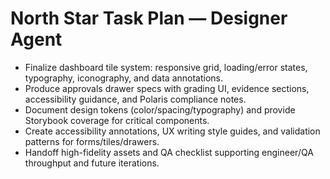 # North Star Task Plan — Designer Agent

- Finalize dashboard tile system: responsive grid, loading/error states, typography, iconography, and data annotations.
- Produce approvals drawer specs with grading UI, evidence sections, accessibility guidance, and Polaris compliance notes.
- Document design tokens (color/spacing/typography) and provide Storybook coverage for critical components.
- Create accessibility annotations, UX writing style guides, and validation patterns for forms/tiles/drawers.
- Handoff high-fidelity assets and QA checklist supporting engineer/QA throughput and future iterations.
